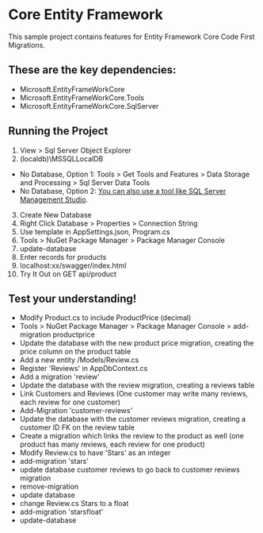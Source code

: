 # Core Entity Framework
This sample project contains features for Entity Framework Core Code First Migrations. 

## These are the key dependencies:
- Microsoft.EntityFrameWorkCore
- Microsoft.EntityFrameWorkCore.Tools
- Microsoft.EntityFrameWorkCore.SqlServer

## Running the Project
1. View > Sql Server Object Explorer
2. (localdb)\MSSQLLocalDB
- No Database, Option 1: Tools > Get Tools and Features > Data Storage and Processing > Sql Server Data Tools
- No Database, Option 2: [You can also use a tool like SQL Server Management Studio](https://learn.microsoft.com/en-us/sql/ssms/download-sql-server-management-studio-ssms?view=sql-server-ver16).
3. Create New Database
4. Right Click Database > Properties > Connection String
5. Use template in AppSettings.json, Program.cs
6. Tools > NuGet Package Manager > Package Manager Console
7. update-database
8. Enter records for products
9. localhost:xx/swagger/index.html
10. Try It Out on GET api/product

## Test your understanding!
- Modify Product.cs to include ProductPrice (decimal)
- Tools > NuGet Package Manager > Package Manager Console > add-migration productprice
- Update the database with the new product price migration, creating the price column on the product table
- Add a new entity /Models/Review.cs
- Register 'Reviews' in AppDbContext.cs
- Add a migration 'review'
- Update the database with the review migration, creating a reviews table
- Link Customers and Reviews (One customer may write many reviews, each review for one customer)
- Add-Migration 'customer-reviews'
- Update the database with the customer reviews migration, creating a customer ID FK on the review table
- Create a migration which links the review to the product as well (one product has many reviews, each review for one product)
- Modify Review.cs to have 'Stars' as an integer
- add-migration 'stars'
- update database customer reviews to go back to customer reviews migration
- remove-migration
- update database
- change Review.cs Stars to a float
- add-migration 'starsfloat'
- update-database
